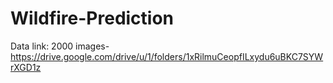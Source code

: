# Wildfire-Prediction
Data link: 2000 images-https://drive.google.com/drive/u/1/folders/1xRilmuCeopfILxydu6uBKC7SYWrXGD1z
